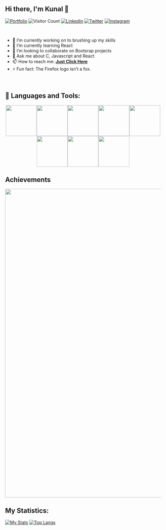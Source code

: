 ## Hi there, I'm Kunal 👋


[![Portfolio](https://img.shields.io/website?color=blue&label=Portfolio&style=flat&up_message=Online&url=https://www.facebook.com)](https://kunalthedev.github.io/portfolio/)
![Visitor Count](https://komarev.com/ghpvc/?username=kunalthedev&color=blue&logo=flat)
[![Linkedin](https://img.shields.io/badge/kunalthedev-black?style=flat&logo=Linkedin&logoColor=blue&link=https://linkedin.com/in/kunal-arora-2a10771a5/)](https://linkedin.com/in/kunal-arora-2a10771a5/)
[![Twitter](https://img.shields.io/badge/kunalthedev-black?style=flat&logo=Twitter&logoColor=blue&link=https:https:https://twitter.com/kunalthedev)](https://twitter.com/kunaaaaaalll)
[![Instagram](https://img.shields.io/badge/kunalthedev-black?style=flat&logo=Instagram&logoColor=pink&link=https:https:https:/www.instagram.com/sbajaj_02/)](https://www.instagram.com/kunaaaaalll/)

<br>

- 🔭 I’m currently working on to brushing up my skills
- 🌱 I’m currently learning React
- 👯 I’m looking to collaborate on Bootsrap projects
- 💬 Ask me about C, Javascript and React
- 📫 How to reach me: <a href="mailto:10kunalji@gmail.com"><b>Just Click Here</b></a>
- ⚡ Fun fact: The Firefox logo isn’t a fox.

<br>

## 🧰 Languages and Tools:
<p align="center">
<img src="https://media.giphy.com/media/XAxylRMCdpbEWUAvr8/giphy.gif" width="100" height="100"><img src="https://media.giphy.com/media/fsEaZldNC8A1PJ3mwp/giphy.gif" width="100" height="100"><img src="https://media.giphy.com/media/IdyAQJVN2kVPNUrojM/giphy.gif" width="100" height="100"><img src="https://media.giphy.com/media/eNAsjO55tPbgaor7ma/giphy.gif" width="100" height="100"><img src="https://media.giphy.com/media/ln7z2eWriiQAllfVcn/giphy.gif" width="100" height="100"><img src="https://media.giphy.com/media/kdFc8fubgS31b8DsVu/giphy.gif" width="100" height="100"><img src="https://media.giphy.com/media/wgFWLRiND4bkyYR4IN/giphy.gif" width="100" height="100"><img src="https://media.giphy.com/media/vISmwpBJUNYzukTnVx/giphy.gif" width="100" height="100"></p>

## Achievements

<a href="https://github.com/sanchitbajaj02">
  <img width="1000" src="https://github-profile-trophy.vercel.app/?username=kunalthedev&row=1&column=7&margin-w=5&no-frame=true"/>
</a>
<br/>

## My Statistics:

[![My Stats](https://github-readme-stats.vercel.app/api?username=kunalthedev&show_icons=true&title_color=fe6287&icon_color=fe6287&text_color=ffffff&bg_color=0a192f&count_private=true)](https://github.com/kunalthedev?tab=repositories)
[![Top Langs](https://github-readme-stats.vercel.app/api/top-langs/?username=kunalthedev&layout=compact&show_icons=true&title_color=fe6287&icon_color=fe6287&text_color=ffffff&bg_color=0a192f)](https://github.com/kunalthedev?tab=repositories)
<!-- - 🤔 I’m looking for help with  -->
